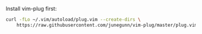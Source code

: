 Install vim-plug first:
```sh
curl -fLo ~/.vim/autoload/plug.vim --create-dirs \
    https://raw.githubusercontent.com/junegunn/vim-plug/master/plug.vim
```
